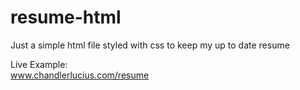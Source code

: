 # resume-html
Just a simple html file styled with css to keep my up to date resume

Live Example:  
www.chandlerlucius.com/resume
